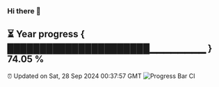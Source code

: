 ### Hi there 👋
⏳ Year progress { ██████████████████████▁▁▁▁▁▁▁▁ } 74.05 %
---
⏰ Updated on Sat, 28 Sep 2024 00:37:57 GMT
![Progress Bar CI](https://github.com/Moyi321/Moyi321/workflows/Progress%20Bar%20CI/badge.svg)
